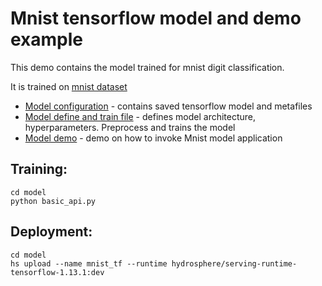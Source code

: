 # Mnist tensorflow model and demo example

This demo contains the model trained for mnist digit classification.

It is trained on [mnist dataset](http://yann.lecun.com/exdb/mnist/)

- [Model configuration](model/) - contains saved tensorflow model and metafiles
- [Model define and train file](train_mnist.py) - defines model architecture, hyperparameters. Preprocess and trains the model
- [Model demo](demo/Mnist_demo.ipynb) - demo on how to invoke Mnist model application


## Training:

```commandline
cd model
python basic_api.py
```

## Deployment:

```commandline
cd model
hs upload --name mnist_tf --runtime hydrosphere/serving-runtime-tensorflow-1.13.1:dev
```

